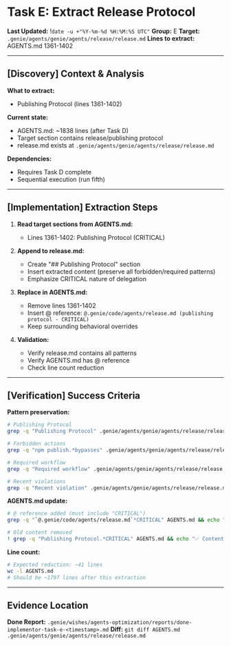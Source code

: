 # Task E: Extract Release Protocol
**Last Updated:** !`date -u +"%Y-%m-%d %H:%M:%S UTC"`
**Group:** E
**Target:** `.genie/agents/genie/agents/release/release.md`
**Lines to extract:** AGENTS.md 1361-1402

---

## [Discovery] Context & Analysis

**What to extract:**
- Publishing Protocol (lines 1361-1402)

**Current state:**
- AGENTS.md: ~1838 lines (after Task D)
- Target section contains release/publishing protocol
- release.md exists at `.genie/agents/genie/agents/release/release.md`

**Dependencies:**
- Requires Task D complete
- Sequential execution (run fifth)

---

## [Implementation] Extraction Steps

1. **Read target sections from AGENTS.md:**
   - Lines 1361-1402: Publishing Protocol (CRITICAL)

2. **Append to release.md:**
   - Create "## Publishing Protocol" section
   - Insert extracted content (preserve all forbidden/required patterns)
   - Emphasize CRITICAL nature of delegation

3. **Replace in AGENTS.md:**
   - Remove lines 1361-1402
   - Insert @ reference: `@.genie/code/agents/release.md (publishing protocol - CRITICAL)`
   - Keep surrounding behavioral overrides

4. **Validation:**
   - Verify release.md contains all patterns
   - Verify AGENTS.md has @ reference
   - Check line count reduction

---

## [Verification] Success Criteria

**Pattern preservation:**
```bash
# Publishing Protocol
grep -q "Publishing Protocol" .genie/agents/genie/agents/release/release.md && echo "✅ Publishing protocol preserved"

# Forbidden actions
grep -q "npm publish.*bypasses" .genie/agents/genie/agents/release/release.md && echo "✅ Forbidden actions preserved"

# Required workflow
grep -q "Required workflow" .genie/agents/genie/agents/release/release.md && echo "✅ Required workflow preserved"

# Recent violations
grep -q "Recent violation" .genie/agents/genie/agents/release/release.md && echo "✅ Evidence preserved"
```

**AGENTS.md update:**
```bash
# @ reference added (must include "CRITICAL")
grep -q "`@.genie/code/agents/release.md`*CRITICAL" AGENTS.md && echo "✅ Reference added"

# Old content removed
! grep -q "Publishing Protocol.*CRITICAL" AGENTS.md && echo "✅ Content removed"
```

**Line count:**
```bash
# Expected reduction: ~41 lines
wc -l AGENTS.md
# Should be ~1797 lines after this extraction
```

---

## Evidence Location

**Done Report:** `.genie/wishes/agents-optimization/reports/done-implementor-task-e-<timestamp>.md`
**Diff:** `git diff AGENTS.md .genie/agents/genie/agents/release/release.md`
